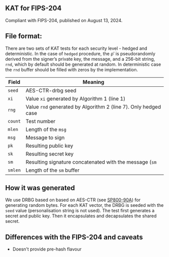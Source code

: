 ## KAT for FIPS-204

Compliant with FIPS-204, published on August 13, 2024.

## File format:

There are two sets of KAT tests for each security level - hedged and deterministic. In the case
of ``hedged`` procedure, the ρ′ is pseudorandomly derived from the signer’s private key, the message,
and a 256-bit string, ``rnd``, which by default should be generated at random. In deterministic case
the ``rnd`` buffer should be filled with zeros by the implementation.

| Field     | Meaning                                                              |
|-----------|----------------------------------------------------------------------|
| ``seed``  | AES-CTR-drbg seed                                                    |
| ``xi``    | Value ``xi`` generated by Algorithm 1 (line 1)                       |
| ``rng``   | Value ``rnd`` generated by Algorithm 2 (line 7). Only hedged case    |
| ``count`` | Test number                                                          |
| ``mlen``  | Length of the ``msg``                                                |
| ``msg``   | Message to sign                                                      |
| ``pk``    | Resulting public key                                                 |
| ``sk``    | Resulting secret key                                                 |
| ``sm``    | Resulting signature concatenated with the message (``sm`` | ``msg``) |
| ``smlen`` | Length of the ``sm`` buffer                                          |

## How it was generated

We use DRBG based on based on AES-CTR (see [SP800-90A](https://nvlpubs.nist.gov/nistpubs/SpecialPublications/NIST.SP.800-90Ar1.pdf)) for generating random bytes. For each KAT vector, the DRBG is seeded with the ``seed`` value (personalisation string is not used). The test first generates a secret and public key. Then it encapsulates and decapsulates the shared secret.

## Differences with the FIPS-204 and caveats
* Doesn't provide pre-hash flavour
